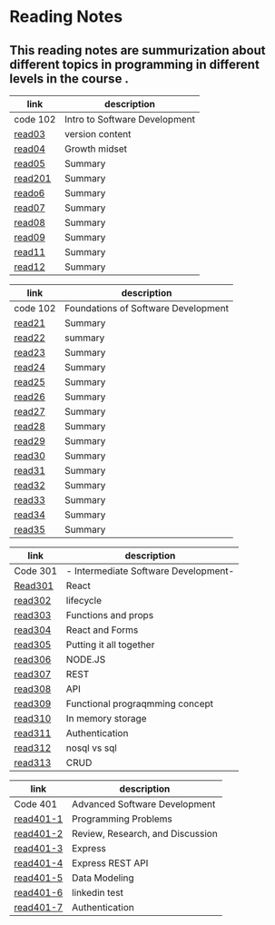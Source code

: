 # Reading Notes

## This reading notes are summurization about different topics in programming in different levels in the course .



| link | description |
| ---------------------------------------------------|------------------ |
| code 102 | Intro to Software Development |
|[read03](https://suadtalafha.github.io/reading-notes/read03)| version content | 
| [read04](https://suadtalafha.github.io/reading-notes/read04) | Growth midset | 
| [read05](https://suadtalafha.github.io/reading-notes/read05) | Summary |
| [read201](https://suadtalafha.github.io/reading-notes/read201) | Summary |
| [reado6](https://suadtalafha.github.io/reading-notes/read06) | Summary|
| [read07](https://suadtalafha.github.io/reading-notes/read07) | Summary | 
| [read08](https://suadtalafha.github.io/reading-notes/read08) | Summary |
| [read09](https://suadtalafha.github.io/reading-notes/read09) | Summary |
| [read11](https://suadtalafha.github.io/reading-notes/read11) | Summary |
| [read12](https://suadtalafha.github.io/reading-notes/read12) | Summary |




| link | description |
| ------------------------------------------------------------- | ------------------------ |
| code 102 | Foundations of Software Development  |
| [read21](https://suadtalafha.github.io/reading-notes/read21) | Summary |
| [read22](https://suadtalafha.github.io/reading-notes/read22) | summary |
| [read23](https://suadtalafha.github.io/reading-notes/read23) | Summary |
| [read24](https://suadtalafha.github.io/reading-notes/read24) | Summary |
| [read25](https://suadtalafha.github.io/reading-notes/read25) | Summary |
| [read26](https://suadtalafha.github.io/reading-notes/read26) | Summary |
| [read27](https://suadtalafha.github.io/reading-notes/read27) |Summary |
| [read28](https://suadtalafha.github.io/reading-notes/read28) | Summary |
 | [read29](https://suadtalafha.github.io/reading-notes/read29) | Summary |
 | [read30](https://suadtalafha.github.io/reading-notes/read30) | Summary |
 | [read31](https://suadtalafha.github.io/reading-notes/read31) | Summary |
| [read32](https://suadtalafha.github.io/reading-notes/read32) | Summary |
| [read33](https://suadtalafha.github.io/reading-notes/read33) | Summary |
| [read34](https://suadtalafha.github.io/reading-notes/read34) | Summary |
| [read35](https://suadtalafha.github.io/reading-notes/read35) | Summary |


| link | description |
| ------------------------------------------------------------- | ------------------------ |
| Code 301 | - Intermediate Software Development- |
| [Read301](https://suadtalafha.github.io/reading-notes/Read35) | React |
|  [read302](https://suadtalafha.github.io/reading-notes/read302) | lifecycle |
|  [read303](https://suadtalafha.github.io/reading-notes/read303) | Functions and props |
|  [read304](https://suadtalafha.github.io/reading-notes/read304) | React and Forms |
|  [read305](https://suadtalafha.github.io/reading-notes/read305) | Putting it all together |
|  [read306](https://suadtalafha.github.io/reading-notes/read306) |  NODE.JS |
|  [read307](https://suadtalafha.github.io/reading-notes/read307) | REST  |
|  [read308](https://suadtalafha.github.io/reading-notes/read308) | API  |
|  [read309](https://suadtalafha.github.io/reading-notes/read309) | Functional prograqmming concept  |
|  [read310](https://suadtalafha.github.io/reading-notes/read310) |  In memory storage  |
|  [read311](https://suadtalafha.github.io/reading-notes/read311) | Authentication  |
|  [read312](https://suadtalafha.github.io/reading-notes/read312) | nosql vs sql  |
|  [read313](https://suadtalafha.github.io/reading-notes/read313) | CRUD |

| link | description |
| ------------------------------------------------------------- | ------------------------ |
| Code 401 |  Advanced Software Development |
| [read401-1](https://suadtalafha.github.io/reading-notes/read401-1)  | Programming Problems |
| [read401-2](https://suadtalafha.github.io/reading-notes/read401-2)  | Review, Research, and Discussion |
| [read401-3](https://suadtalafha.github.io/reading-notes/read401-3)  | Express |
| [read401-4](https://suadtalafha.github.io/reading-notes/read401-4)  | Express REST API |
| [read401-5](https://suadtalafha.github.io/reading-notes/read401-5)  | Data Modeling |
 | [read401-6](https://suadtalafha.github.io/reading-notes/read401-6)  | linkedin test |
  | [read401-7](https://suadtalafha.github.io/reading-notes/read401-7)  | Authentication |